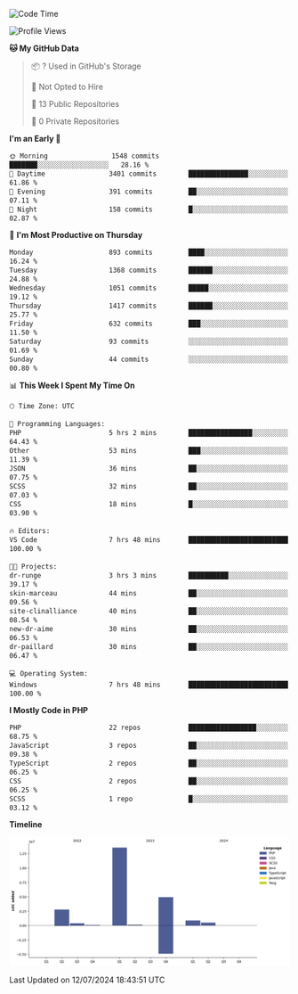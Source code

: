 <!--START_SECTION:waka-->
![Code Time](http://img.shields.io/badge/Code%20Time-1%2C758%20hrs%206%20mins-blue)

![Profile Views](http://img.shields.io/badge/Profile%20Views-0-blue)

**🐱 My GitHub Data** 

> 📦 ? Used in GitHub's Storage 
 > 
> 🚫 Not Opted to Hire
 > 
> 📜 13 Public Repositories 
 > 
> 🔑 0 Private Repositories 
 > 
**I'm an Early 🐤** 

```text
🌞 Morning                1548 commits        ███████░░░░░░░░░░░░░░░░░░   28.16 % 
🌆 Daytime                3401 commits        ███████████████░░░░░░░░░░   61.86 % 
🌃 Evening                391 commits         ██░░░░░░░░░░░░░░░░░░░░░░░   07.11 % 
🌙 Night                  158 commits         █░░░░░░░░░░░░░░░░░░░░░░░░   02.87 % 
```
📅 **I'm Most Productive on Thursday** 

```text
Monday                   893 commits         ████░░░░░░░░░░░░░░░░░░░░░   16.24 % 
Tuesday                  1368 commits        ██████░░░░░░░░░░░░░░░░░░░   24.88 % 
Wednesday                1051 commits        █████░░░░░░░░░░░░░░░░░░░░   19.12 % 
Thursday                 1417 commits        ██████░░░░░░░░░░░░░░░░░░░   25.77 % 
Friday                   632 commits         ███░░░░░░░░░░░░░░░░░░░░░░   11.50 % 
Saturday                 93 commits          ░░░░░░░░░░░░░░░░░░░░░░░░░   01.69 % 
Sunday                   44 commits          ░░░░░░░░░░░░░░░░░░░░░░░░░   00.80 % 
```


📊 **This Week I Spent My Time On** 

```text
🕑︎ Time Zone: UTC

💬 Programming Languages: 
PHP                      5 hrs 2 mins        ████████████████░░░░░░░░░   64.43 % 
Other                    53 mins             ███░░░░░░░░░░░░░░░░░░░░░░   11.39 % 
JSON                     36 mins             ██░░░░░░░░░░░░░░░░░░░░░░░   07.75 % 
SCSS                     32 mins             ██░░░░░░░░░░░░░░░░░░░░░░░   07.03 % 
CSS                      18 mins             █░░░░░░░░░░░░░░░░░░░░░░░░   03.90 % 

🔥 Editors: 
VS Code                  7 hrs 48 mins       █████████████████████████   100.00 % 

🐱‍💻 Projects: 
dr-runge                 3 hrs 3 mins        ██████████░░░░░░░░░░░░░░░   39.17 % 
skin-marceau             44 mins             ██░░░░░░░░░░░░░░░░░░░░░░░   09.56 % 
site-clinalliance        40 mins             ██░░░░░░░░░░░░░░░░░░░░░░░   08.54 % 
new-dr-aime              30 mins             ██░░░░░░░░░░░░░░░░░░░░░░░   06.53 % 
dr-paillard              30 mins             ██░░░░░░░░░░░░░░░░░░░░░░░   06.47 % 

💻 Operating System: 
Windows                  7 hrs 48 mins       █████████████████████████   100.00 % 
```

**I Mostly Code in PHP** 

```text
PHP                      22 repos            █████████████████░░░░░░░░   68.75 % 
JavaScript               3 repos             ██░░░░░░░░░░░░░░░░░░░░░░░   09.38 % 
TypeScript               2 repos             ██░░░░░░░░░░░░░░░░░░░░░░░   06.25 % 
CSS                      2 repos             ██░░░░░░░░░░░░░░░░░░░░░░░   06.25 % 
SCSS                     1 repo              █░░░░░░░░░░░░░░░░░░░░░░░░   03.12 % 
```



**Timeline**

![Lines of Code chart](https://raw.githubusercontent.com/tahar-elgunaoui/tahar-elgunaoui/main/assets/bar_graph.png)


 Last Updated on 12/07/2024 18:43:51 UTC
<!--END_SECTION:waka-->
